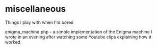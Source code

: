 # miscellaneous
Things I play with when I'm bored

enigma_machine.php - a simple implementation of the Enigma machine I wrote in an evening after watching some Youtube clips explaining how it worked. 
